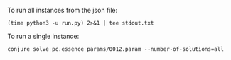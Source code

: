 To run all instances from the json file:

    (time python3 -u run.py) 2>&1 | tee stdout.txt


To run a single instance:

    conjure solve pc.essence params/0012.param --number-of-solutions=all


